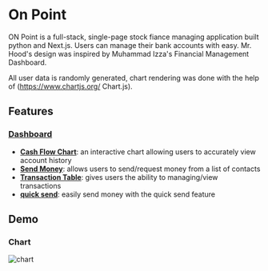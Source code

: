 # On Point

ON Point is a full-stack, single-page stock fiance managing application built python and Next.js. Users can manage their bank accounts with easy. Mr. Hood's design was inspired by Muhammad Izza's Financial Management Dashboard.

All user data is randomly generated, chart rendering was done with the help of (https://www.chartjs.org/ Chart.js).

## Features

### [Dashboard ](#dashboard)

- **[Cash Flow Chart](#chart)**: an interactive chart allowing users to accurately view account history
- **[Send Money](#sendMoney)**: allows users to send/request money from a list of contacts
- **[Transaction Table](#table)**: gives users the ability to managing/view transactions
- **[quick send](#quickSend)**: easily send money with the quick send feature

## Demo

### Chart

![chart]("../demo/chart-demo.gif")
